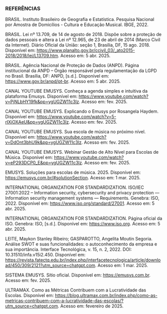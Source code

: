 ### REFERÊNCIAS

BRASIL. Instituto Brasileiro de Geografia e Estatística. Pesquisa Nacional por Amostra de Domicílios - Cultura e Educação Musical. IBGE, 2022.

BRASIL. Lei nº 13.709, de 14 de agosto de 2018. Dispõe sobre a proteção de dados pessoais e altera a Lei nº 12.965, de 23 de abril de 2014 (Marco Civil da Internet). Diário Oficial da União: seção 1, Brasília, DF, 15 ago. 2018. Disponível em: https://www.planalto.gov.br/ccivil_03/_ato2015-2018/2018/lei/L13709.htm. Acesso em: 5 abr. 2025.

BRASIL. Agência Nacional de Proteção de Dados (ANPD). Página institucional da ANPD – Órgão responsável pela regulamentação da LGPD no Brasil. Brasília, DF: ANPD, [s.d.]. Disponível em: https://www.gov.br/anpd/pt-br. Acesso em: 5 abr. 2025.

CANAL YOUTUBE EMUSYS. Conheça a agenda simples e intuitiva da plataforma Emusys. Disponível em: https://www.youtube.com/watch?v=PjNLbHY19fk&pp=ygUGZW11c3lz. Acesso em: fev. 2025.

CANAL YOUTUBE EMUSYS. Explicando o Emusys por Rosangela Haydem. Disponível em: https://www.youtube.com/watch?v=5-rIXiOXAeU&pp=ygUGZW11c3lz. Acesso em: fev. 2025.

CANAL YOUTUBE EMUSYS. Sua escola de música no próximo nível. Disponível em: https://www.youtube.com/watch?v=DdOnt3bhU9k&pp=ygUGZW11c3lz. Acesso em: fev. 2025.

CANAL YOUTUBE EMUSYS. Webinar Gestão de Alto Nível para Escolas de Música. Disponível em: https://www.youtube.com/watch?v=eP293DCP0_E&pp=ygUGZW11c3lz. Acesso em: fev. 2025.

EMUSYS. Soluções para escolas de música. 2025. Disponível em: https://emusys.com.br/#solutionSection. Acesso em: 1 mar. 2025.

INTERNATIONAL ORGANIZATION FOR STANDARDIZATION. ISO/IEC 27001:2022 – Information security, cybersecurity and privacy protection — Information security management systems — Requirements. Genebra: ISO, 2022. Disponível em: https://www.iso.org/standard/27001. Acesso em: 5 abr. 2025.

INTERNATIONAL ORGANIZATION FOR STANDARDIZATION. Página oficial da ISO. Genebra: ISO, [s.d.]. Disponível em: https://www.iso.org. Acesso em: 5 abr. 2025.

LEITE, Maykon Stanley Ribeiro; GASPAROTTO, Angelita Moutin Segoria. Análise SWOT e suas funcionalidades: o autoconhecimento da empresa e sua importância. Interface Tecnológica, v. 15, n. 2, 2022. DOI: 10.31510/infa.v15i2.450.   Disponível em: https://revista.fatectq.edu.br/index.php/interfacetecnologica/article/download/450/309/2121?utm_source=chatgpt.com. Acesso em: 1 mar. 2025.

SISTEMA EMUSYS. Sítio oficial. Disponível em: https://emusys.com.br. Acesso em: fev. 2025.

ULTRAMAX. Como as Métricas Contribuem com a Lucratividade das Escolas. Disponível em: https://blog.ultramax.com.br/index.php/como-as-metricas-contribuem-com-a-lucratividade-das-escolas/?utm_source=chatgpt.com. Acesso em: fevereiro de 2025.


